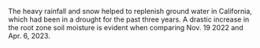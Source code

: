 The heavy rainfall and snow helped to replenish ground water in California, which had been in a drought for the past three years. A drastic increase in the root zone soil moisture is evident when comparing Nov. 19 2022 and Apr. 6, 2023.